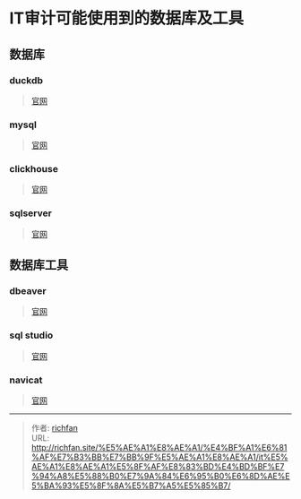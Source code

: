 # IT审计可能使用到的数据库及工具


## 数据库

### duckdb
> [官网](https://duckdb.org/)

### mysql
> [官网](https://www.mysql.com/)

### clickhouse
> [官网](https://clickhouse.com/)

### sqlserver
> [官网](https://www.microsoft.com/en-us/sql-server/)

## 数据库工具


### dbeaver
> [官网](https://dbeaver.io/)

### sql studio
> [官网](https://www.sqlstudio.com/)

### navicat
> [官网](https://www.navicat.com.cn/)


---

> 作者: [richfan](https://richfan.site/)  
> URL: http://richfan.site/%E5%AE%A1%E8%AE%A1/%E4%BF%A1%E6%81%AF%E7%B3%BB%E7%BB%9F%E5%AE%A1%E8%AE%A1/it%E5%AE%A1%E8%AE%A1%E5%8F%AF%E8%83%BD%E4%BD%BF%E7%94%A8%E5%88%B0%E7%9A%84%E6%95%B0%E6%8D%AE%E5%BA%93%E5%8F%8A%E5%B7%A5%E5%85%B7/  

